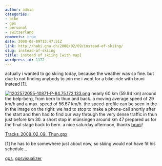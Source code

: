 ```yaml
---
author: admin
categories:
- bike
- gps
- personal
- switzerland
comments: true
date: 2008-02-09T15:47:51Z
link: http://habi.gna.ch/2008/02/09/instead-of-skiing/
slug: instead-of-skiing
title: instead of skiing [with map]
wordpress_id: 1172
---
```


actually i wanted to go skiing today, because the weather was so fine. but due to not finding anybody to join me i went for a bike-ride with bruni instead [1].

[![1202572055-10871-P-84.75.172.133.png](http://habi.gna.ch/wp-content/uploads/2008/02/1202572055-10871-p-84.75.172.133.jpg)](http://habi.gna.ch/wp-content/uploads/2008/02/1202572055-10871-p-84.75.172.133.png) nearly 60 km (59.94 km) around the belp-berg, from bern to thun and back. a moving average speed of 29 km/h and a max. speed of 56.67 km/h. the speed-profile can be seen in the in the image on the right: we had to stop to make a phone-call shortly after the start and then had to find our way through the very dense traffic in thun just before km 30. a short stop in münsingen around km 47 prepared us for the final stage back to bern. a nice saturday afternoon, thanks [bruni](http://flickr.com/photos/habi/tags/bruni)!



[Tracks_2008_02_09_ Thun.gpx](http://habi.gna.ch/wp-content/uploads/2008/02/Tracks_2008_02_09_Thun.gpx)




[1] he has to be somewhere just about now, so skiing would not have fit his schedule...





[gps](http://technorati.com/tag/gps), [gpsvisualizer](http://technorati.com/tag/gpsvisualizer)
